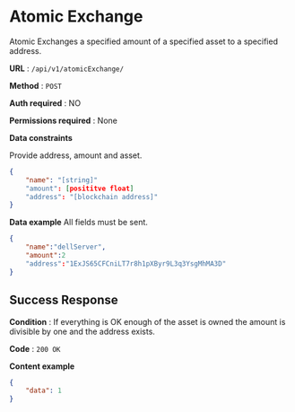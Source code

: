 # Atomic Exchange

Atomic Exchanges a specified amount of a specified asset to a specified address.

**URL** : `/api/v1/atomicExchange/`

**Method** : `POST`

**Auth required** : NO

**Permissions required** : None

**Data constraints**

Provide address, amount and asset.

```json
{
    "name": "[string]"
    "amount": [posititve float]
    "address": "[blockchain address]"
}
```

**Data example** All fields must be sent.

```json
{
    "name":"dellServer",
    "amount":2
    "address":"1ExJS65CFCniLT7r8h1pXByr9L3q3YsgMhMA3D"
}
```

## Success Response

**Condition** : If everything is OK enough of the asset is owned the amount is divisible by one and the address exists.

**Code** : `200 OK`

**Content example**

```json
{
    "data": 1
}
```
